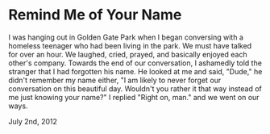 # Remind Me of Your Name

I was hanging out in Golden Gate Park when I began conversing with a homeless teenager who had been living in the park. We must have talked for over an hour. We laughed, cried, prayed, and basically enjoyed each other's company. Towards the end of our conversation, I ashamedly told the stranger that I had forgotten his name. He looked at me and said, "Dude," he didn't remember my name either, "I am likely to never forget our conversation on this beautiful day. Wouldn't you rather it that way instead of me just knowing your name?" I replied "Right on, man." and we went on our ways.

July 2nd, 2012
